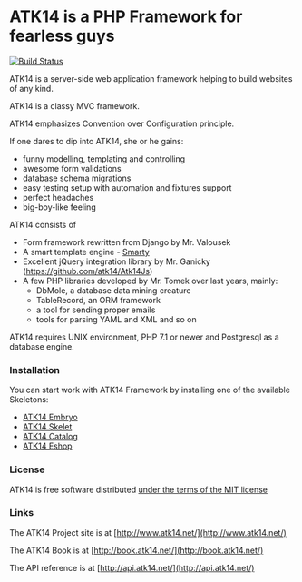 ATK14 is a PHP Framework for fearless guys
==========================================

[![Build Status](https://app.travis-ci.com/atk14/Atk14.svg?branch=master)](https://app.travis-ci.com/atk14/Atk14)

ATK14 is a server-side web application framework helping to build websites of any kind.

ATK14 is a classy MVC framework.

ATK14 emphasizes Convention over Configuration principle.

If one dares to dip into ATK14, she or he gains:

* funny modelling, templating and controlling
* awesome form validations
* database schema migrations
* easy testing setup with automation and fixtures support
* perfect headaches
* big-boy-like feeling

ATK14 consists of

* Form framework rewritten from Django by Mr. Valousek
* A smart template engine - [Smarty](http://www.smarty.net/)
* Excellent jQuery integration library by Mr. Ganicky (https://github.com/atk14/Atk14Js)
* A few PHP libraries developed by Mr. Tomek over last years, mainly:
  * DbMole, a database data mining creature
  * TableRecord, an ORM framework
  * a tool for sending proper emails
  * tools for parsing YAML and XML and so on

ATK14 requires UNIX environment, PHP 7.1 or newer and Postgresql as a database engine.

### Installation

You can start work with ATK14 Framework by installing one of the available Skeletons:

* [ATK14 Embryo](https://github.com/atk14/Atk14Embryo)
* [ATK14 Skelet](https://github.com/atk14/Atk14Skelet)
* [ATK14 Catalog](https://github.com/atk14/Atk14Catalog)
* [ATK14 Eshop](https://github.com/atk14/Atk14Eshop)

### License

ATK14 is free software distributed [under the terms of the MIT license](http://www.opensource.org/licenses/mit-license)

### Links

The ATK14 Project site is at [http://www.atk14.net/](http://www.atk14.net/)

The ATK14 Book is at [http://book.atk14.net/](http://book.atk14.net/)

The API reference is at [http://api.atk14.net/](http://api.atk14.net/)

